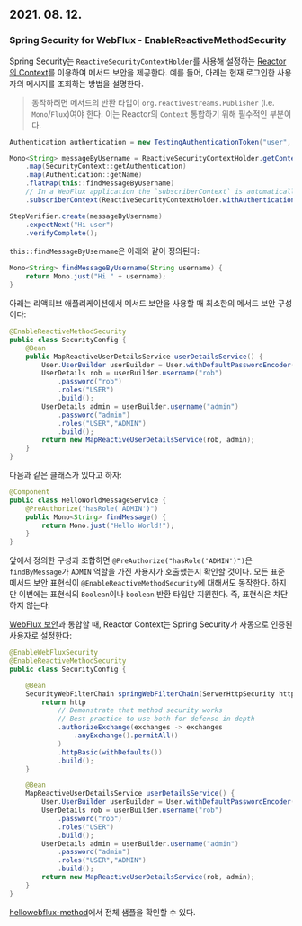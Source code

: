 ## 2021. 08. 12.

### Spring Security for WebFlux - EnableReactiveMethodSecurity

Spring Security는 `ReactiveSecurityContextHolder`를 사용해 설정하는 [Reactor의 Context][reactor-context]를 이용하여 메서드 보안을 제공한다. 예를 들어, 아래는 현재 로그인한 사용자의 메시지를 조회하는 방법을 설명한다.

> 동작하려면 메서드의 반환 타입이 `org.reactivestreams.Publisher` (i.e. `Mono`/`Flux`)여야 한다. 이는 Reactor의 `Context` 통합하기 위해 필수적인 부분이다.

```java
Authentication authentication = new TestingAuthenticationToken("user", "password", "ROLE_USER");

Mono<String> messageByUsername = ReactiveSecurityContextHolder.getContext()
    .map(SecurityContext::getAuthentication)
    .map(Authentication::getName)
    .flatMap(this::findMessageByUsername)
    // In a WebFlux application the `subscriberContext` is automatically setup using `ReactorContextWebFilter`
    .subscriberContext(ReactiveSecurityContextHolder.withAuthentication(authentication));

StepVerifier.create(messageByUsername)
    .expectNext("Hi user")
    .verifyComplete();
```

`this::findMessageByUsername`은 아래와 같이 정의된다:

```java
Mono<String> findMessageByUsername(String username) {
    return Mono.just("Hi " + username);
}
```

아래는 리액티브 애플리케이션에서 메서드 보안을 사용할 때 최소한의 메서드 보안 구성이다:

```java
@EnableReactiveMethodSecurity
public class SecurityConfig {
    @Bean
    public MapReactiveUserDetailsService userDetailsService() {
        User.UserBuilder userBuilder = User.withDefaultPasswordEncoder();
        UserDetails rob = userBuilder.username("rob")
            .password("rob")
            .roles("USER")
            .build();
        UserDetails admin = userBuilder.username("admin")
            .password("admin")
            .roles("USER","ADMIN")
            .build();
        return new MapReactiveUserDetailsService(rob, admin);
    }
}
```

다음과 같은 클래스가 있다고 하자:

```java
@Component
public class HelloWorldMessageService {
    @PreAuthorize("hasRole('ADMIN')")
    public Mono<String> findMessage() {
        return Mono.just("Hello World!");
    }
}
```

앞에서 정의한 구성과 조합하면 `@PreAuthorize("hasRole('ADMIN')")`은 `findByMessage`가 `ADMIN` 역할을 가진 사용자가 호출했는지 확인할 것이다. 모든 표준 메서드 보안 표현식이 `@EnableReactiveMethodSecurity`에 대해서도 동작한다. 하지만 이번에는 표현식의 `Boolean`이나 `boolean` 반환 타입만 지원한다. 즉, 표현식은 차단하지 않는다.

[WebFlux 보안][webflux-security]과 통합할 때, Reactor Context는 Spring Security가 자동으로 인증된 사용자로 설정한다:

```java
@EnableWebFluxSecurity
@EnableReactiveMethodSecurity
public class SecurityConfig {

    @Bean
    SecurityWebFilterChain springWebFilterChain(ServerHttpSecurity http) throws Exception {
        return http
            // Demonstrate that method security works
            // Best practice to use both for defense in depth
            .authorizeExchange(exchanges -> exchanges
                .anyExchange().permitAll()
            )
            .httpBasic(withDefaults())
            .build();
    }

    @Bean
    MapReactiveUserDetailsService userDetailsService() {
        User.UserBuilder userBuilder = User.withDefaultPasswordEncoder();
        UserDetails rob = userBuilder.username("rob")
            .password("rob")
            .roles("USER")
            .build();
        UserDetails admin = userBuilder.username("admin")
            .password("admin")
            .roles("USER","ADMIN")
            .build();
        return new MapReactiveUserDetailsService(rob, admin);
    }
}
```

[hellowebflux-method][hellowebflux-method]에서 전체 샘플을 확인할 수 있다.



[reactor-context]:  https://projectreactor.io/docs/core/release/reference/#context
[webflux-security]: https://docs.spring.io/spring-security/site/docs/5.4.1/reference/html5/#jc-webflux
[hellowebflux-method]: https://github.com/spring-projects/spring-security/tree/5.4.1/samples/javaconfig/hellowebflux-method